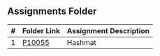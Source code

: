 ##  Assignments Folder  

|   #   | Folder Link | Assignment Description |
| :---: | ----------- | ---------------------- |
|   1   |     [P10055](https://github.com/blakeGauna/4483-Prog-Tech/tree/main/Assignments/P10055)        |         Hashmat               |
